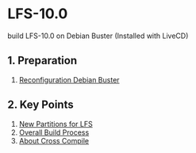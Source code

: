 # LFS-10.0
build LFS-10.0 on Debian Buster (Installed with LiveCD)

## 1. Preparation
1. [Reconfiguration Debian Buster](./notes/01-configuration.md)

## 2. Key Points
1. [New Partitions for LFS](./notes/02-partitions.md)
2. [Overall Build Process](./notes/03-overall-build-process.md)
3. [About Cross Compile](./notes/04-cross-compile.md)
